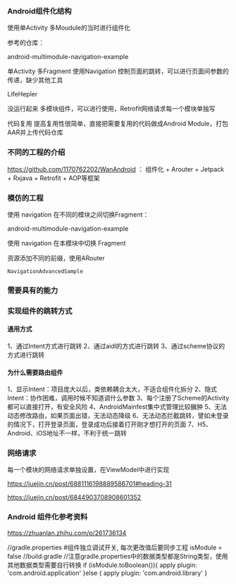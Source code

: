 


### Android组件化结构

使用单Activity 多Moudule的当时进行组件化   

参考的仓库：

android-multimodule-navigation-example 

单Activity 多Fragment 使用Navigation 控制页面的跳转，可以进行页面间参数的传递，缺少其他工具

LifeHepler 

没运行起来
多模块组件，可以进行使用，Retrofit网络请求每一个模块单独写




代码复用 提高复用性很简单，直接把需要复用的代码做成Android Module，打包AAR并上传代码仓库


### 不同的工程的介绍


https://github.com/1170762202/WanAndroid ： 组件化 + Arouter + Jetpack + Rxjava + Retrofit + AOP等框架




### 模仿的工程

 使用 navigation 在不同的模块之间切换Fragment：

  android-multimodule-navigation-example 

使用 navigation 在本模块中切换 Fragment

  


 资源添加不同的前缀，使用ARouter

    NavigationAdvancedSample 


### 需要具有的能力



### 实现组件的跳转方式

#### 通用方式
1、通过Intent方式进行跳转
2、通过aidl的方式进行跳转
3、通过scheme协议的方式进行跳转

#### 为什么需要路由组件

1、显示Intent：项目庞大以后，类依赖耦合太大，不适合组件化拆分
2、隐式Intent：协作困难，调用时候不知道调什么参数
3、每个注册了Scheme的Activity都可以直接打开，有安全风险
4、AndroidMainfest集中式管理比较臃肿
5、无法动态修改路由，如果页面出错，无法动态降级
6、无法动态拦截跳转，譬如未登录的情况下，打开登录页面，登录成功后接着打开刚才想打开的页面
7、H5、Android、iOS地址不一样，不利于统一跳转


### 网络请求

每一个模块的网络请求单独设置，在ViewModel中进行实现

 

 https://juejin.cn/post/6881116198889586701#heading-31

 https://juejin.cn/post/6844903708908601352


 ### Android 组件化参考资料

 https://zhuanlan.zhihu.com/p/261736134



 //gradle.properties
#组件独立调试开关, 每次更改值后要同步工程
isModule = false
//build.gradle
//注意gradle.properties中的数据类型都是String类型，使用其他数据类型需要自行转换
if (isModule.toBoolean()){
    apply plugin: 'com.android.application'
}else {
    apply plugin: 'com.android.library'
}